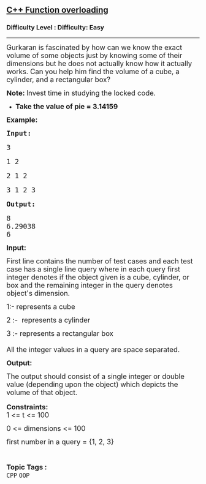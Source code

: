 <h2><a href="https://www.geeksforgeeks.org/problems/c-function-overloading-1587115620/1?page=1&status=unsolved&sortBy=accuracy">C++ Function overloading</a></h2><h3>Difficulty Level : Difficulty: Easy</h3><hr><div class="problems_problem_content__Xm_eO"><p><span style="font-size:18px">Gurkaran&nbsp;is fascinated&nbsp;by how can we know the exact volume of some objects just by knowing some of their dimensions but he does not actually know how it actually works. Can you help him find the volume of a cube, a cylinder, and a rectangular box?</span></p>

<p><span style="font-size:18px"><strong>Note:&nbsp;</strong>Invest time in studying the locked code.</span></p>

<ul>
	<li><span style="font-size:18px"><strong>Take the&nbsp;</strong><strong>value of pie =&nbsp;3.14159</strong></span></li>
</ul>

<p><span style="font-size:18px"><strong>Example:</strong></span></p>

<pre><span style="font-size:18px"><strong>Input:</strong></span>

<span style="font-size:18px">3</span>

<span style="font-size:18px">1 2</span>

<span style="font-size:18px">2 1 2</span>

<span style="font-size:18px">3 1 2 3</span>

<span style="font-size:18px"><strong>Output:</strong></span>

<span style="font-size:18px">8
6.29038
6</span>
</pre>

<p><span style="font-size:18px"><strong>Input:</strong></span></p>

<p><span style="font-size:18px">First line contains the number of test cases&nbsp;and each test case has a single line query where in each query first integer denotes if the object&nbsp;given is a cube, cylinder, or box and the remaining integer in the query denotes object's dimension.</span></p>

<p><span style="font-size:18px">1:- represents a cube</span></p>

<p><span style="font-size:18px">2 :-&nbsp; represents a cylinder</span></p>

<p><span style="font-size:18px">3 :- represents a rectangular box<br>
<br>
All the integer values in a query are space separated.</span></p>

<p><span style="font-size:18px"><strong>Output:</strong></span></p>

<p><span style="font-size:18px">The output should consist of a single integer or double value&nbsp;(depending upon the object) which depicts the volume of that object.</span><br>
<br>
<span style="font-size:18px"><strong>Constraints:</strong><br>
1 &lt;= t &lt;= 100</span></p>

<p><span style="font-size:18px">0 &lt;= dimensions &lt;= 100</span></p>

<p><span style="font-size:18px">first number in a query = {1, 2, 3}&nbsp;</span></p>
</div><br><p><span style=font-size:18px><strong>Topic Tags : </strong><br><code>CPP</code>&nbsp;<code>OOP</code>&nbsp;